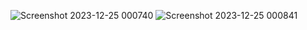 ![Screenshot 2023-12-25 000740](https://github.com/Deepoo2000/SpringMVCThyemleafRestApiProject/assets/104589126/1c0ec55e-29cb-4b41-9894-02f120710f21)
![Screenshot 2023-12-25 000841](https://github.com/Deepoo2000/SpringMVCThyemleafRestApiProject/assets/104589126/6ed9e02c-a60a-4e42-b907-748f8177d96c)


